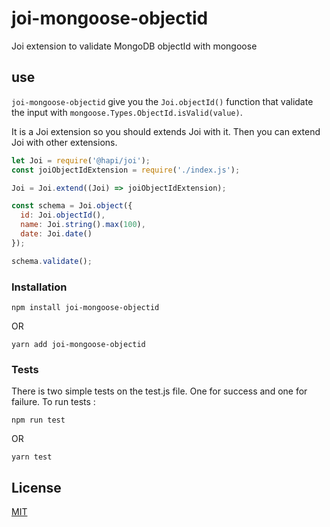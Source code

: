 # joi-mongoose-objectid

Joi extension to validate MongoDB objectId with mongoose

## use

`joi-mongoose-objectid` give you the `Joi.objectId()` function that validate the input with `mongoose.Types.ObjectId.isValid(value)`.

It is a Joi extension so you should extends Joi with it. Then you can extend Joi with other extensions.

```js
let Joi = require('@hapi/joi');
const joiObjectIdExtension = require('./index.js');

Joi = Joi.extend((Joi) => joiObjectIdExtension);

const schema = Joi.object({
  id: Joi.objectId(),
  name: Joi.string().max(100),
  date: Joi.date()
});

schema.validate();

```

### Installation

```
npm install joi-mongoose-objectid
```

OR 

```
yarn add joi-mongoose-objectid
```

### Tests

There is two simple tests on the test.js file. One for success and one for failure. 
To run tests :  
```
npm run test
```

OR 

```
yarn test
```
## License

[MIT](https://github.com/mkg20001/joi-objectid/blob/master/LICENSE)
